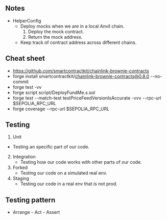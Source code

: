 ## Notes
* HelperConfig
  - Deploy mocks when we are in a local Anvil chain.
    1. Deploy the mock contract.
    2. Return the mock address.
  - Keep track of contract address across different chains.

## Cheat sheet
* https://github.com/smartcontractkit/chainlink-brownie-contracts
* forge install smartcontractkit/chainlink-brownie-contracts@0.8.0 --no-commit
* forge test -vv
* forge script script/DeployFundMe.s.sol
* forge test --match-test testPriceFeedVersionIsAccurate -vvv --rpc-url $SEPOLIA_RPC_URL
* forge coverage --rpc-url $SEPOLIA_RPC_URL 

## Testing
1. Unit
  - Testing an specific part of our code.
2. Integration
   - Testing how our code works with other parts of our code.
3. Forked
   - Testing our code on a simulated real env.
4. Staging
   - Testing our code in a real env that is not prod.

## Testing pattern
* Arrange - Act - Assert
